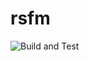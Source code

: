 # rsfm

![Build and Test](https://github.com/m1dwest/rsfm/actions/workflows/build-and-test.yml/badge.svg)
